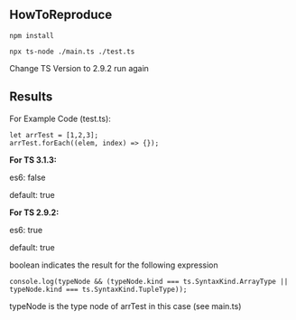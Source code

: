 ## HowToReproduce

`npm install`

`npx ts-node ./main.ts ./test.ts`

Change TS Version to 2.9.2 run again

## Results

For Example Code (test.ts):
```
let arrTest = [1,2,3];
arrTest.forEach((elem, index) => {});
```

**For TS 3.1.3:**

es6: false

default: true

**For TS 2.9.2:**

es6: true

default: true

boolean indicates the result for the following expression

`console.log(typeNode && (typeNode.kind === ts.SyntaxKind.ArrayType || typeNode.kind === ts.SyntaxKind.TupleType));`

typeNode is the type node of arrTest in this case (see main.ts)

